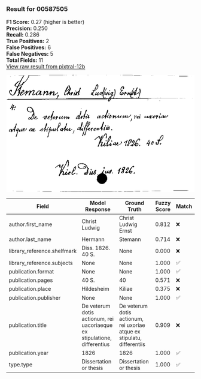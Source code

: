 ### Result for 00587505
**F1 Score:** 0.27 (higher is better)<br>**Precision:** 0.250<br>**Recall:** 0.286<br>**True Positives:** 2<br>**False Positives:** 6<br>**False Negatives:** 5<br>**Total Fields:** 11<br>[View raw result from pixtral-12b](https://github.com/RISE-UNIBAS/humanities_data_benchmark/blob/main/results/2025-10-01/T0186/request_T0186_00587505.json)

<img src="https://github.com/RISE-UNIBAS/humanities_data_benchmark/blob/main/benchmarks/zettelkatalog/images/00587505.jpg?raw=true" alt="00587505" width="600px">

| Field | Model Response | Ground Truth | Fuzzy Score | Match |
|-------|----------------|--------------|-------------|-------|
| author.first_name | Christ Ludwig | Christ Ludwig Ernst | 0.812 | ❌ |
| author.last_name | Hermann | Stemann | 0.714 | ❌ |
| library_reference.shelfmark | Diss. 1826. 40 S. | None | 0.000 | ❌ |
| library_reference.subjects | None | None | 1.000 | ✅ |
| publication.format | None | None | 1.000 | ✅ |
| publication.pages | 40 S. | 40 | 0.571 | ❌ |
| publication.place | Hildesheim | Kiliae | 0.375 | ❌ |
| publication.publisher | None | None | 1.000 | ✅ |
| publication.title | De veterum dotis actionum, rei uacoriaeque ex stipulatione, differentius | De veterum dotis actionum, rei uxoriae atque ex stipulatu, differentiis | 0.909 | ❌ |
| publication.year | 1826 | 1826 | 1.000 | ✅ |
| type.type | Dissertation or thesis | Dissertation or thesis | 1.000 | ✅ |
